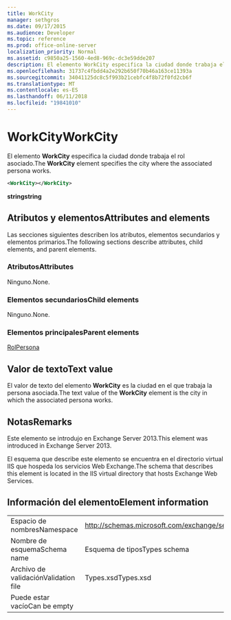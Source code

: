 ```yaml
---
title: WorkCity
manager: sethgros
ms.date: 09/17/2015
ms.audience: Developer
ms.topic: reference
ms.prod: office-online-server
localization_priority: Normal
ms.assetid: c9850a25-1560-4ed8-969c-dc3e59dde207
description: El elemento WorkCity especifica la ciudad donde trabaja el rol asociado.
ms.openlocfilehash: 31737c4fbdd4a2e292b650f70b46a163ce11393a
ms.sourcegitcommit: 34041125dc8c5f993b21cebfc4f8b72f0fd2cb6f
ms.translationtype: MT
ms.contentlocale: es-ES
ms.lasthandoff: 06/11/2018
ms.locfileid: "19841010"
---
```

# <a name="workcity"></a><span data-ttu-id="a6d96-103">WorkCity</span><span class="sxs-lookup"><span data-stu-id="a6d96-103">WorkCity</span></span>

<span data-ttu-id="a6d96-104">El elemento **WorkCity** especifica la ciudad donde trabaja el rol asociado.</span><span class="sxs-lookup"><span data-stu-id="a6d96-104">The **WorkCity** element specifies the city where the associated persona works.</span></span> 
  
```XML
<WorkCity></WorkCity>
```

 <span data-ttu-id="a6d96-105">**string**</span><span class="sxs-lookup"><span data-stu-id="a6d96-105">**string**</span></span>
## <a name="attributes-and-elements"></a><span data-ttu-id="a6d96-106">Atributos y elementos</span><span class="sxs-lookup"><span data-stu-id="a6d96-106">Attributes and elements</span></span>

<span data-ttu-id="a6d96-107">Las secciones siguientes describen los atributos, elementos secundarios y elementos primarios.</span><span class="sxs-lookup"><span data-stu-id="a6d96-107">The following sections describe attributes, child elements, and parent elements.</span></span>
  
### <a name="attributes"></a><span data-ttu-id="a6d96-108">Atributos</span><span class="sxs-lookup"><span data-stu-id="a6d96-108">Attributes</span></span>

<span data-ttu-id="a6d96-109">Ninguno.</span><span class="sxs-lookup"><span data-stu-id="a6d96-109">None.</span></span>
  
### <a name="child-elements"></a><span data-ttu-id="a6d96-110">Elementos secundarios</span><span class="sxs-lookup"><span data-stu-id="a6d96-110">Child elements</span></span>

<span data-ttu-id="a6d96-111">Ninguno.</span><span class="sxs-lookup"><span data-stu-id="a6d96-111">None.</span></span>
  
### <a name="parent-elements"></a><span data-ttu-id="a6d96-112">Elementos principales</span><span class="sxs-lookup"><span data-stu-id="a6d96-112">Parent elements</span></span>

[<span data-ttu-id="a6d96-113">Rol</span><span class="sxs-lookup"><span data-stu-id="a6d96-113">Persona</span></span>](persona.md)
  
## <a name="text-value"></a><span data-ttu-id="a6d96-114">Valor de texto</span><span class="sxs-lookup"><span data-stu-id="a6d96-114">Text value</span></span>

<span data-ttu-id="a6d96-115">El valor de texto del elemento **WorkCity** es la ciudad en el que trabaja la persona asociada.</span><span class="sxs-lookup"><span data-stu-id="a6d96-115">The text value of the **WorkCity** element is the city in which the associated persona works.</span></span> 
  
## <a name="remarks"></a><span data-ttu-id="a6d96-116">Notas</span><span class="sxs-lookup"><span data-stu-id="a6d96-116">Remarks</span></span>

<span data-ttu-id="a6d96-117">Este elemento se introdujo en Exchange Server 2013.</span><span class="sxs-lookup"><span data-stu-id="a6d96-117">This element was introduced in Exchange Server 2013.</span></span>
  
<span data-ttu-id="a6d96-118">El esquema que describe este elemento se encuentra en el directorio virtual IIS que hospeda los servicios Web Exchange.</span><span class="sxs-lookup"><span data-stu-id="a6d96-118">The schema that describes this element is located in the IIS virtual directory that hosts Exchange Web Services.</span></span>
  
## <a name="element-information"></a><span data-ttu-id="a6d96-119">Información del elemento</span><span class="sxs-lookup"><span data-stu-id="a6d96-119">Element information</span></span>

|||
|:-----|:-----|
|<span data-ttu-id="a6d96-120">Espacio de nombres</span><span class="sxs-lookup"><span data-stu-id="a6d96-120">Namespace</span></span>  <br/> |http://schemas.microsoft.com/exchange/services/2006/types  <br/> |
|<span data-ttu-id="a6d96-121">Nombre de esquema</span><span class="sxs-lookup"><span data-stu-id="a6d96-121">Schema name</span></span>  <br/> |<span data-ttu-id="a6d96-122">Esquema de tipos</span><span class="sxs-lookup"><span data-stu-id="a6d96-122">Types schema</span></span>  <br/> |
|<span data-ttu-id="a6d96-123">Archivo de validación</span><span class="sxs-lookup"><span data-stu-id="a6d96-123">Validation file</span></span>  <br/> |<span data-ttu-id="a6d96-124">Types.xsd</span><span class="sxs-lookup"><span data-stu-id="a6d96-124">Types.xsd</span></span>  <br/> |
|<span data-ttu-id="a6d96-125">Puede estar vacío</span><span class="sxs-lookup"><span data-stu-id="a6d96-125">Can be empty</span></span>  <br/> ||
   

